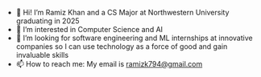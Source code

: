 - 👋 Hi! I’m Ramiz Khan and a CS Major at Northwestern University graduating in 2025
- 👀 I’m interested in Computer Science and AI
- 💞️ I’m looking for software engineering and ML internships at innovative companies so I can use technology as a force of good and gain invaluable skills
- 📫 How to reach me: My email is ramizk794@gmail.com
